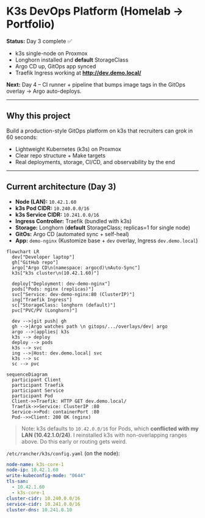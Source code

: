 # K3s DevOps Platform (Homelab → Portfolio)

**Status:** Day 3 complete ✅ 
- k3s single-node on Proxmox
- Longhorn installed and **default** StorageClass
- Argo CD up, GitOps app synced
- Traefik Ingress working at **http://dev.demo.local/**

**Next:** Day 4 – CI runner + pipeline that bumps image tags in the GitOps overlay → Argo auto-deploys.

---

## Why this project
Build a production-style GitOps platform on k3s that recruiters can grok in 60 seconds:
- Lightweight Kubernetes (k3s) on Proxmox
- Clear repo structure + Make targets
- Real deployments, storage, CI/CD, and observability by the end

---

## Current architecture (Day 3)

- **Node (LAN):** `10.42.1.60`
- **k3s Pod CIDR:** `10.240.0.0/16`
- **k3s Service CIDR:** `10.241.0.0/16`
- **Ingress Controller:** Traefik (bundled with k3s)
- **Storage:** Longhorn (**default** StorageClass; replicas=1 for single node)
- **GitOs:** Argo CD (automated sync + self-heal)
- **App:** `demo-nginx` (Kustomize base + `dev` overlay, Ingress `dev.demo.local`)

```mermaid
flowchart LR
  dev["Developer laptop"]
  gh["GitHub repo"]
  argo["Argo CD\n(namespace: argocd)\nAuto-Sync"]
  k3s["k3s cluster\n(10.42.1.60)"]

  deploy["Deployment: dev-demo-nginx"]
  pods["Pods: nginx (replicas)"]
  svc["Service: dev-demo-nginx:80 (ClusterIP)"]
  ing["Traefik Ingress"]
  sc["StorageClass: longhorn (default)"]
  pvc["PVC/PV (Longhorn)"]

  dev -->|git push| gh
  gh -->|Argo watches path \n gitops/.../overlays/dev| argo
  argo -->|applies| k3s
  k3s --> deploy
  deploy --> pods
  k3s --> svc
  ing -->|Host: dev.demo.local| svc
  k3s --> sc
  sc --> pvc
```

```mermaid
sequenceDiagram
  participant Client
  participant Traefik
  participant Service
  participant Pod
  Client->>Traefik: HTTP GET dev.demo.local/
  Traefik->>Service: ClusterIP :80
  Service->>Pod: containerPort :80
  Pod-->>Client: 200 OK (nginx)
```

> Note: k3s defaults to `10.42.0.0/16` for Pods, which **conflicted with my LAN (10.42.1.0/24)**. I reinstalled k3s with non-overlapping ranges above. Do this early or routing gets weird.

`/etc/rancher/k3s/config.yaml` (on the node):
```yaml
node-name: k3s-core-1
node-ip: 10.42.1.60
write-kubeconfig-mode: "0644"
tls-san:
  - 10.42.1.60
  - k3s-core-1
cluster-cidr: 10.240.0.0/16
service-cidr: 10.241.0.0/16
cluster-dns: 10.241.0.10
